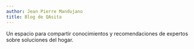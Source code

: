 ```yaml
---
author: Jean Pierre Mandujano
title: Blog de QAsita
---
```


Un espacio para compartir conocimientos y recomendaciones de expertos sobre soluciones del hogar.
